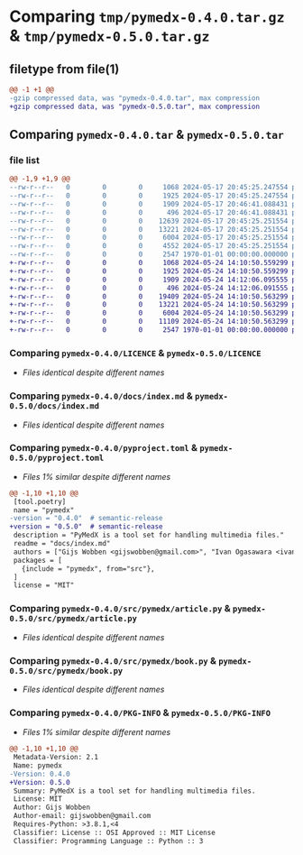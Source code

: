 # Comparing `tmp/pymedx-0.4.0.tar.gz` & `tmp/pymedx-0.5.0.tar.gz`

## filetype from file(1)

```diff
@@ -1 +1 @@
-gzip compressed data, was "pymedx-0.4.0.tar", max compression
+gzip compressed data, was "pymedx-0.5.0.tar", max compression
```

## Comparing `pymedx-0.4.0.tar` & `pymedx-0.5.0.tar`

### file list

```diff
@@ -1,9 +1,9 @@
--rw-r--r--   0        0        0     1068 2024-05-17 20:45:25.247554 pymedx-0.4.0/LICENCE
--rw-r--r--   0        0        0     1925 2024-05-17 20:45:25.247554 pymedx-0.4.0/docs/index.md
--rw-r--r--   0        0        0     1909 2024-05-17 20:46:41.088431 pymedx-0.4.0/pyproject.toml
--rw-r--r--   0        0        0      496 2024-05-17 20:46:41.088431 pymedx-0.4.0/src/pymedx/__init__.py
--rw-r--r--   0        0        0    12639 2024-05-17 20:45:25.251554 pymedx-0.4.0/src/pymedx/api.py
--rw-r--r--   0        0        0    13221 2024-05-17 20:45:25.251554 pymedx-0.4.0/src/pymedx/article.py
--rw-r--r--   0        0        0     6004 2024-05-17 20:45:25.251554 pymedx-0.4.0/src/pymedx/book.py
--rw-r--r--   0        0        0     4552 2024-05-17 20:45:25.251554 pymedx-0.4.0/src/pymedx/helpers.py
--rw-r--r--   0        0        0     2547 1970-01-01 00:00:00.000000 pymedx-0.4.0/PKG-INFO
+-rw-r--r--   0        0        0     1068 2024-05-24 14:10:50.559299 pymedx-0.5.0/LICENCE
+-rw-r--r--   0        0        0     1925 2024-05-24 14:10:50.559299 pymedx-0.5.0/docs/index.md
+-rw-r--r--   0        0        0     1909 2024-05-24 14:12:06.095555 pymedx-0.5.0/pyproject.toml
+-rw-r--r--   0        0        0      496 2024-05-24 14:12:06.091555 pymedx-0.5.0/src/pymedx/__init__.py
+-rw-r--r--   0        0        0    19409 2024-05-24 14:10:50.563299 pymedx-0.5.0/src/pymedx/api.py
+-rw-r--r--   0        0        0    13221 2024-05-24 14:10:50.563299 pymedx-0.5.0/src/pymedx/article.py
+-rw-r--r--   0        0        0     6004 2024-05-24 14:10:50.563299 pymedx-0.5.0/src/pymedx/book.py
+-rw-r--r--   0        0        0    11109 2024-05-24 14:10:50.563299 pymedx-0.5.0/src/pymedx/helpers.py
+-rw-r--r--   0        0        0     2547 1970-01-01 00:00:00.000000 pymedx-0.5.0/PKG-INFO
```

### Comparing `pymedx-0.4.0/LICENCE` & `pymedx-0.5.0/LICENCE`

 * *Files identical despite different names*

### Comparing `pymedx-0.4.0/docs/index.md` & `pymedx-0.5.0/docs/index.md`

 * *Files identical despite different names*

### Comparing `pymedx-0.4.0/pyproject.toml` & `pymedx-0.5.0/pyproject.toml`

 * *Files 1% similar despite different names*

```diff
@@ -1,10 +1,10 @@
 [tool.poetry]
 name = "pymedx"
-version = "0.4.0"  # semantic-release
+version = "0.5.0"  # semantic-release
 description = "PyMedX is a tool set for handling multimedia files."
 readme = "docs/index.md"
 authors = ["Gijs Wobben <gijswobben@gmail.com>", "Ivan Ogasawara <ivan.ogasawara@gmail.com>"]
 packages = [
   {include = "pymedx", from="src"},
 ]
 license = "MIT"
```

### Comparing `pymedx-0.4.0/src/pymedx/article.py` & `pymedx-0.5.0/src/pymedx/article.py`

 * *Files identical despite different names*

### Comparing `pymedx-0.4.0/src/pymedx/book.py` & `pymedx-0.5.0/src/pymedx/book.py`

 * *Files identical despite different names*

### Comparing `pymedx-0.4.0/PKG-INFO` & `pymedx-0.5.0/PKG-INFO`

 * *Files 1% similar despite different names*

```diff
@@ -1,10 +1,10 @@
 Metadata-Version: 2.1
 Name: pymedx
-Version: 0.4.0
+Version: 0.5.0
 Summary: PyMedX is a tool set for handling multimedia files.
 License: MIT
 Author: Gijs Wobben
 Author-email: gijswobben@gmail.com
 Requires-Python: >3.8.1,<4
 Classifier: License :: OSI Approved :: MIT License
 Classifier: Programming Language :: Python :: 3
```

